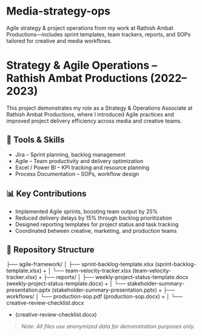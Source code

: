 # Media-strategy-ops
Agile strategy &amp; project operations from my work at Rathish Ambat Productions—includes sprint templates, team trackers, reports, and SOPs tailored for creative and media workflows.
# Strategy & Agile Operations – Rathish Ambat Productions (2022–2023)

This project demonstrates my role as a Strategy & Operations Associate at Rathish Ambat Productions, where I introduced Agile practices and improved project delivery efficiency across media and creative teams.

## 🧰 Tools & Skills
- Jira – Sprint planning, backlog management
- Agile – Team productivity and delivery optimization
- Excel / Power BI – KPI tracking and resource planning
- Process Documentation – SOPs, workflow design

## 📊 Key Contributions
- Implemented Agile sprints, boosting team output by 25%
- Reduced delivery delays by 15% through backlog prioritization
- Designed reporting templates for project status and task tracking
- Coordinated between creative, marketing, and production teams

## 📂 Repository Structure

├── agile-framework/
│   ├── sprint-backlog-template.xlsx (sprint-backlog-template.xlsx)
+
│   └── team-velocity-tracker.xlsx (team-velocity-tracker.xlsx)
+
├── reports/
│   ├── weekly-project-status-template.docx (weekly-project-status-template.docx)
+
│   └── stakeholder-summary-presentation.pptx (stakeholder-summary-presentation.pptx)
+
├── workflows/
│   └── production-sop.pdf (production-sop.docx)
+
│   └── creative-review-checklist.docx
+ (creative-review-checklist.docx)

> *Note: All files use anonymized data for demonstration purposes only.*
